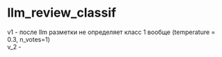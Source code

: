 # llm_review_classif

v1 - после llm разметки не определяет класс 1 вообще (temperature = 0.3, n_votes=1)\
v_2 - 
